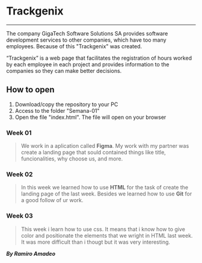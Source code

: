 # Trackgenix 
***
The company GigaTech Software Solutions SA provides software development services to other companies, which have too many employees. Because of this "Trackgenix" was created.

“Trackgenix” is a web page that facilitates the registration of hours worked by each employee in each project and provides information to the companies so they can make better decisions.

## How to open

1. Download/copy the repository to your PC
2. Access to the folder "Semana-01"
3. Open the file "index.html". The file will open on your browser

### Week 01

> We work in a aplication called **Figma**. My work with my partner was create a landing page that sould contained things like title, funcionalities, why choose us, and more. 

### Week 02

> In this week we learned how to use **HTML** for the task of create the landing page of the last week. Besides we learned how to use **Git** for a good follow of ur work.

### Week 03
> This week i learn how to use css. It means that i know how to give color and positionate the elements that we wright in HTML last week. It was more difficult than i thougt but it was very interesting. 

**_By Ramiro Amadeo_**